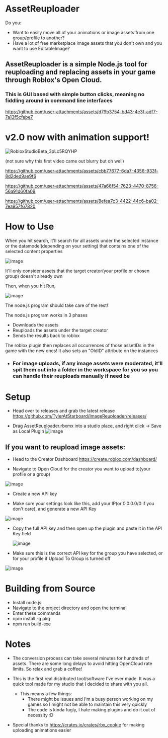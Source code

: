# AssetReuploader

Do you: 

- Want to easily move all of your animations or image assets from one group/profile to another?
- Have a lot of free marketplace image assets that you don't own and you want to use EditableImage?

## AssetReuploader is a simple Node.js tool for reuploading and replacing assets in your game through Roblox's Open Cloud. 

### This is GUI based with simple button clicks, meaning no fiddling around in command line interfaces


https://github.com/user-attachments/assets/d79b3754-bd43-4e3f-adf7-7a13f5cfebe7


# v2.0 now with animation support!

![RobloxStudioBeta_3pLc5RQYHP](https://github.com/user-attachments/assets/16bd7c71-eb58-4ba0-b01a-3cd9dec70917)

(not sure why this first video came out blurry but oh well)

https://github.com/user-attachments/assets/cbb77677-6da7-4356-933f-8d2ded9ae9f6



https://github.com/user-attachments/assets/47a66f54-7623-4470-8756-56a91d60fa09



https://github.com/user-attachments/assets/8efea7c3-4422-44c6-ba02-7ea957f67820


# How to Use

When you hit search, it'll search for all assets under the selected instance or the datamodel(depending on your setting) that contains one of the selected content properties

![image](https://github.com/user-attachments/assets/e3a6f01b-2d3c-4bfb-87ba-30468a9b13ed)

It'll only consider assets that the target creator(your profile or chosen group) doesn't already own

Then, when you hit Run, 

![image](https://github.com/user-attachments/assets/c21a4468-e219-4bfc-8bef-6be72f203ac0)

The node.js program should take care of the rest!

The node.js program works in 3 phases

- Downloads the assets
- Reuploads the assets under the target creator
- Sends the results back to roblox

The roblox plugin then replaces all occurrences of those assetIDs in the game with the new ones! It also sets an "OldID" attribute on the instances


- ### For image uploads, if any image assets were moderated, it'll spit them out into a folder in the workspace for you so you can handle their reuploads manually if need be

# Setup

- Head over to releases and grab the latest release https://github.com/TylerAtStarboard/ImageReuploader/releases/
  
- Drag AssetReuploader.rbxmx into a studio place, and right click -> Save as Local Plugin
  ![image](https://github.com/user-attachments/assets/4d0701e8-90d8-4c12-8566-987ebf38eeee)


## If you want to reupload image assets:

- Head to the Creator Dashboard https://create.roblox.com/dashboard/

- Navigate to Open Cloud for the creator you want to upload to(your profile or a group)
  
![image](https://github.com/user-attachments/assets/9d70d46b-c485-43f0-8916-8115bc6032f0)

- Create a new API key

- Make sure your settings look like this, add your IP(or 0.0.0.0/0 if you don't care), and generate a new API Key

![image](https://github.com/user-attachments/assets/f536711d-c53d-4452-aabf-f38c3734fc35)

- Copy the full API key and then open up the plugin and paste it in the API Key field

  ![image](https://github.com/user-attachments/assets/55105aff-a8a2-48c5-93ae-6bc271f56e6d)

- Make sure this is the correct API key for the group you have selected, or for your profile if Upload To Group is turned off

![image](https://github.com/user-attachments/assets/a4b8bc18-fbce-4574-bd1f-602a1526a688)

# Building from Source

- Install node.js
- Navigate to the project directory and open the terminal
- Enter these commands
- npm install -g pkg
- npm run build-exe

# Notes

- The conversion process can take several minutes for hundreds of assets. There are some long delays to avoid hitting OpenCloud rate limits.
So relax and grab a coffee!

- This is the first real distributed tool/software I've ever made. It was a quick tool made for my studio that I decided to share with you all.
  - This means a few things:
    - There might be issues and I'm a busy person working on my games so I might not be able to maintain this very quickly
    - The code is kinda fugly, I hate making plugins and do it out of necessity :D

- Special thanks to https://crates.io/crates/rbx_cookie for making uploading animations easier


